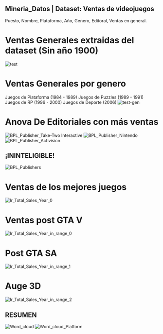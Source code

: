 ## Mineria_Datos | Dataset: Ventas de videojuegos
Puesto, Nombre, Plataforma, Año, Genero, Editoral, Ventas en general.

# Ventas Generales extraidas del dataset (Sin año 1900)
![test](https://github.com/Alan-Santiago226/Mineria_Datos/assets/72393801/6f9476d9-0d58-40a6-8d47-14d1a90148d0)

# Ventas Generales por genero
Juegos de Plataforma (1984 - 1989)
Juegos de Puzzles (1989 - 1991)
Juegos de RP (1996 - 2000)
Juegos de Deporte (2006)
![test-gen](https://github.com/Alan-Santiago226/Mineria_Datos/assets/72393801/47eb129d-80b0-4e90-ba82-9f0a4168f3b7)

# Anova De Editoriales con más ventas
![BPL_Publisher_Take-Two Interactive](https://github.com/Alan-Santiago226/Mineria_Datos/assets/72393801/671a3c4c-d2d1-4866-b65c-bf002ca51502)
![BPL_Publisher_Nintendo](https://github.com/Alan-Santiago226/Mineria_Datos/assets/72393801/1f208163-6124-4d31-9705-d66768228d39)
![BPL_Publisher_Activision](https://github.com/Alan-Santiago226/Mineria_Datos/assets/72393801/6dcbe64d-8499-4642-a5e2-1c0d2dfbd25a)

## ¡ININTELIGIBLE!
![BPL_Publishers](https://github.com/Alan-Santiago226/Mineria_Datos/assets/72393801/8f4f4e5a-74c8-440b-9c9e-b64671d24bdb)

# Ventas de los mejores juegos
![lr_Total_Sales_Year_0](https://github.com/Alan-Santiago226/Mineria_Datos/assets/72393801/d642644a-26ca-47ba-ab66-f725655243a9)

# Ventas post GTA V
![lr_Total_Sales_Year_in_range_0](https://github.com/Alan-Santiago226/Mineria_Datos/assets/72393801/d3e6d47f-f22d-4eaf-83e3-38afe89f4394)

# Post GTA SA
![lr_Total_Sales_Year_in_range_1](https://github.com/Alan-Santiago226/Mineria_Datos/assets/72393801/cc41eb76-92a2-495e-ab70-78f82bc0cf70)

# Auge 3D
![lr_Total_Sales_Year_in_range_2](https://github.com/Alan-Santiago226/Mineria_Datos/assets/72393801/07d499ab-2a81-44a3-b28e-79e2fe519f3c)


## RESUMEN
![Word_cloud](https://github.com/Alan-Santiago226/Mineria_Datos/assets/72393801/d7d11e29-90e9-421e-82ff-3738f58ab33b)
![Word_cloud_Platform](https://github.com/Alan-Santiago226/Mineria_Datos/assets/72393801/24934387-9d58-47cd-8b4d-f32abc5658f0)



